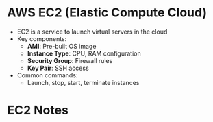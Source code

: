 # AWS EC2 (Elastic Compute Cloud)

- EC2 is a service to launch virtual servers in the cloud
- Key components:
  - **AMI**: Pre-built OS image
  - **Instance Type**: CPU, RAM configuration
  - **Security Group**: Firewall rules
  - **Key Pair**: SSH access
- Common commands:
  - Launch, stop, start, terminate instances
# EC2 Notes
